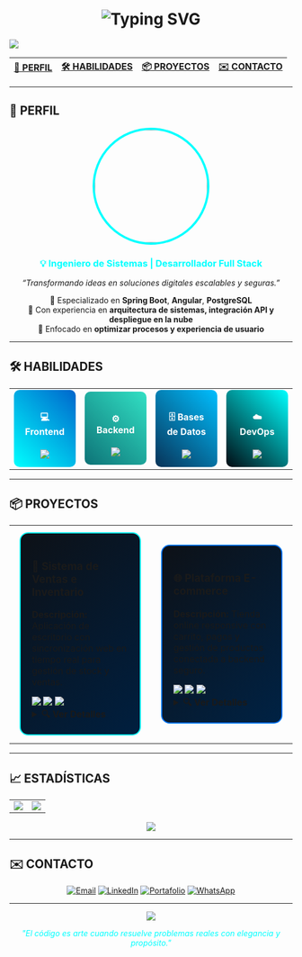 <!-- Encabezado animado -->
<h1 align="center">
  <img src="https://readme-typing-svg.herokuapp.com?font=Orbitron&size=40&pause=1000&color=00FFFF&center=true&vCenter=true&width=800&lines=JOSUE+MOREIRA;Ingeniero+de+Sistemas+de+Información;Full+Stack+Developer+%7C+Spring+Boot+%2B+Angular;Apasionado+por+la+Innovación+y+la+Tecnología" alt="Typing SVG" />
</h1>

<!-- Separador decorativo -->
<img src="https://capsule-render.vercel.app/api?type=waving&color=0:001F3F,100:00FFFF&height=100&section=header"/>

<!-- Botones de navegación -->
<div align="center">

| [👤 PERFIL](#-perfil) | [🛠️ HABILIDADES](#️-habilidades) | [📦 PROYECTOS](#-proyectos) | [✉️ CONTACTO](#-contacto) |
|:---------------------:|:--------------------:|:--------------------:|:------------------:|

</div>

---

## 👤 PERFIL
<div align="center">

<img src="https://github.com/JMC20003.png" width="200" style="border-radius: 50%; border: 4px solid #00FFFF;"/>

<h3 style="color: #00FFFF;">💡 Ingeniero de Sistemas | Desarrollador Full Stack</h3>

<p><em>“Transformando ideas en soluciones digitales escalables y seguras.”</em></p>

🔹 Especializado en **Spring Boot**, **Angular**, **PostgreSQL**  
🔹 Con experiencia en **arquitectura de sistemas, integración API y despliegue en la nube**  
🔹 Enfocado en **optimizar procesos y experiencia de usuario**

</div>

---

## 🛠️ HABILIDADES

<table width="100%">
<tr>
<td align="center" width="25%">
  
<div style="background: linear-gradient(45deg, #00FFFF, #0066CC); padding: 15px; border-radius: 10px;">
<h4 style="color: white;">💻 Frontend</h4>
<img src="https://skillicons.dev/icons?i=angular,typescript,html,css,bootstrap,tailwind"/>
</div>

</td>
<td align="center" width="25%">
  
<div style="background: linear-gradient(45deg, #0D7377, #32E0C4); padding: 15px; border-radius: 10px;">
<h4 style="color: white;">⚙️ Backend</h4>
<img src="https://skillicons.dev/icons?i=java,spring,python,nodejs,express"/>
</div>

</td>
<td align="center" width="25%">
  
<div style="background: linear-gradient(45deg, #083358, #00BFFF); padding: 15px; border-radius: 10px;">
<h4 style="color: white;">🗄️ Bases de Datos</h4>
<img src="https://skillicons.dev/icons?i=postgresql,mysql,mongodb"/>
</div>

</td>
<td align="center" width="25%">
  
<div style="background: linear-gradient(45deg, #010B13, #00FFFF); padding: 15px; border-radius: 10px;">
<h4 style="color: white;">☁️ DevOps</h4>
<img src="https://skillicons.dev/icons?i=docker,git,github,linux,aws"/>
</div>

</td>
</tr>
</table>

---

## 📦 PROYECTOS

<div align="center">
<table>
<tr>

<td width="50%">
<div style="border: 2px solid #00FFFF; border-radius: 15px; padding: 20px; margin: 10px; background: linear-gradient(135deg, #0D1117, #001F3F);">

<h3>🧾 Sistema de Ventas e Inventario</h3>

<p><strong>Descripción:</strong> Aplicación de escritorio con sincronización web en tiempo real para gestión de stock y ventas.</p>

<div>
  <img src="https://img.shields.io/badge/Spring_Boot-00FFFF?style=flat-square&logo=springboot&logoColor=white"/>
  <img src="https://img.shields.io/badge/Angular-DD0031?style=flat-square&logo=angular&logoColor=white"/>
  <img src="https://img.shields.io/badge/PostgreSQL-4169E1?style=flat-square&logo=postgresql&logoColor=white"/>
</div>

<details>
<summary><strong>🔍 Ver Detalles</strong></summary>
<br>
<ul>
<li>Arquitectura multicapa (DAO, Servicios, Controladores)</li>
<li>Integración con backend REST</li>
<li>Despliegue en Render + Firebase Hosting</li>
</ul>
</details>

</div>
</td>

<td width="50%">
<div style="border: 2px solid #0077FF; border-radius: 15px; padding: 20px; margin: 10px; background: linear-gradient(135deg, #0D1117, #002244);">

<h3>🌐 Plataforma E-commerce</h3>

<p><strong>Descripción:</strong> Tienda online responsive con carrito, pagos y gestión de productos conectada a backend seguro.</p>

<div>
  <img src="https://img.shields.io/badge/Angular-00BFFF?style=flat-square&logo=angular&logoColor=white"/>
  <img src="https://img.shields.io/badge/Spring_Security-00FFFF?style=flat-square&logo=springsecurity&logoColor=white"/>
  <img src="https://img.shields.io/badge/Firebase-FFCA28?style=flat-square&logo=firebase&logoColor=black"/>
</div>

<details>
<summary><strong>🔍 Ver Detalles</strong></summary>
<br>
<ul>
<li>Autenticación JWT con Spring Security</li>
<li>Gestión de stock en tiempo real</li>
<li>Frontend moderno con Angular Material</li>
</ul>
</details>

</div>
</td>
</tr>
</table>
</div>

---

## 📈 ESTADÍSTICAS

<div align="center">
<table>
<tr>
<td>
<img src="https://github-readme-stats.vercel.app/api?username=JMC20003&show_icons=true&theme=tokyonight&hide_border=true&include_all_commits=true" />
</td>
<td>
<img src="https://streak-stats.demolab.com?user=JMC20003&theme=tokyonight&hide_border=true" />
</td>
</tr>
</table>

<img src="https://github-readme-activity-graph.vercel.app/graph?username=JMC20003&bg_color=0d1117&color=00FFFF&line=0077FF&point=FFFFFF&area=true&hide_border=true&custom_title=Actividad%20de%20Contribución"/>

</div>

---

## ✉️ CONTACTO
<p align="center">
  <a href="mailto:u202123541@gmail.com"><img src="https://img.shields.io/badge/Email-00FFFF?style=for-the-badge&logo=gmail&logoColor=white" alt="Email"/></a>
  <a href="https://www.linkedin.com/in/josue-benjamin-moreira-campos"><img src="https://img.shields.io/badge/LinkedIn-0077B5?style=for-the-badge&logo=linkedin&logoColor=white" alt="LinkedIn"/></a>
  <a href="https://portafolio-pearl-alpha-66.vercel.app"><img src="https://img.shields.io/badge/Portafolio-0A0A0A?style=for-the-badge&logo=react&logoColor=00FFFF" alt="Portafolio"/></a>
  <a href="https://wa.me/51960506672"><img src="https://img.shields.io/badge/WhatsApp-25D366?style=for-the-badge&logo=whatsapp&logoColor=white" alt="WhatsApp"/></a>
</p>

---

<div align="center">
<img src="https://capsule-render.vercel.app/api?type=waving&color=0:001F3F,100:00FFFF&height=100&section=footer"/>
<p><em style="color:#00FFFF;">"El código es arte cuando resuelve problemas reales con elegancia y propósito."</em></p>
</div>

